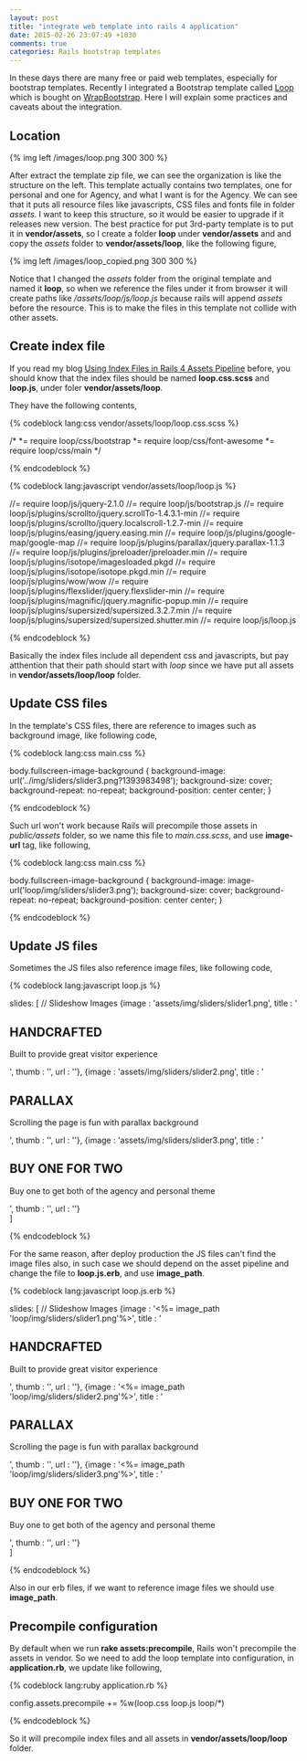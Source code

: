 ```yaml
---
layout: post
title: "integrate web template into rails 4 application"
date: 2015-02-26 23:07:49 +1030
comments: true
categories: Rails bootstrap templates
---
```


In these days there are many free or paid web templates, especially for bootstrap templates. Recently I integrated a Bootstrap template called [Loop](https://wrapbootstrap.com/theme/loop-agency-and-personal-theme-WB053H4T4) which is bought on [WrapBootstrap](https://wrapbootstrap.com/). Here I will explain some practices and caveats about the integration.

## Location
{% img left /images/loop.png 300 300 %} 

After extract the template zip file, we can see the organization is like the  structure on the left. This template actually contains two templates, one for personal and one for Agency, and what I want is for the Agency. We can see that it puts all resource files like javascripts, CSS files and fonts file in folder *assets*. I want to keep this structure, so it would be easier to upgrade if it releases new version. The best practice for put 3rd-party template is to put it in **vendor/assets**, so I create a folder **loop** under **vendor/assets** and and copy the *assets* folder to **vendor/assets/loop**, like the following figure,

{% img left /images/loop_copied.png 300 300 %} 

Notice that I changed the *assets* folder from the original template and named it **loop**, so when we reference the files under it from browser it will create paths like */assets/loop/js/loop.js* because rails will append *assets* before the resource. This is to make the files in this template not collide with other assets.

## Create index file

If you read my blog [Using Index Files in Rails 4 Assets Pipeline](http://climber2002.github.io/blog/2014/08/17/using-index-files-in-rails-4-assets-pipeline/) before, you should know that the index files should be named **loop.css.scss** and **loop.js**, under foler **vendor/assets/loop**.

They have the following contents,

{% codeblock lang:css vendor/assets/loop/loop.css.scss %}

/*
 *= require loop/css/bootstrap
 *= require loop/css/font-awesome
 *= require loop/css/main
 */

{% endcodeblock %}


{% codeblock lang:javascript vendor/assets/loop/loop.js %}

//= require loop/js/jquery-2.1.0
//= require loop/js/bootstrap.js
//= require loop/js/plugins/scrollto/jquery.scrollTo-1.4.3.1-min
//= require loop/js/plugins/scrollto/jquery.localscroll-1.2.7-min
//= require loop/js/plugins/easing/jquery.easing.min
//= require loop/js/plugins/google-map/google-map
//= require loop/js/plugins/parallax/jquery.parallax-1.1.3
//= require loop/js/plugins/jpreloader/jpreloader.min
//= require loop/js/plugins/isotope/imagesloaded.pkgd
//= require loop/js/plugins/isotope/isotope.pkgd.min
//= require loop/js/plugins/wow/wow
//= require loop/js/plugins/flexslider/jquery.flexslider-min
//= require loop/js/plugins/magnific/jquery.magnific-popup.min
//= require loop/js/plugins/supersized/supersized.3.2.7.min
//= require loop/js/plugins/supersized/supersized.shutter.min
//= require loop/js/loop.js

{% endcodeblock %}

Basically the index files include all dependent css and javascripts, but pay atthention that their path should start with *loop* since we have put all assets in **vendor/assets/loop/loop** folder.

## Update CSS files
In the template's CSS files, there are reference to images such as background image, like following code,


{% codeblock lang:css main.css %}

body.fullscreen-image-background {
  background-image: url('../img/sliders/slider3.png?1393983498');
  background-size: cover;
  background-repeat: no-repeat;
  background-position: center center;
}

{% endcodeblock %}

Such url won't work because Rails will precompile those assets in *public/assets* folder, so we name this file to *main.css.scss*, and use **image-url** tag, like following,

{% codeblock lang:css main.css %}

body.fullscreen-image-background {
  background-image: image-url('loop/img/sliders/slider3.png');
  background-size: cover;
  background-repeat: no-repeat;
  background-position: center center;
}

{% endcodeblock %}

## Update JS files
Sometimes the JS files also reference image files, like following code,


{% codeblock lang:javascript loop.js %}

slides:   [       // Slideshow Images
              {image : 'assets/img/sliders/slider1.png', title : '<div class="hero-text"><h2 class="hero-heading">HANDCRAFTED</h2><p>Built to provide great visitor experience</p></div>', thumb : '', url : ''},
              {image : 'assets/img/sliders/slider2.png', title : '<div class="hero-text"><h2 class="hero-heading">PARALLAX</h2><p>Scrolling the page is fun with parallax background</p></div>', thumb : '', url : ''},
              {image : 'assets/img/sliders/slider3.png', title : '<div class="hero-text"><h2 class="hero-heading">BUY ONE FOR TWO</h2><p>Buy one to get both of the agency and personal theme</p></div>', thumb : '', url : ''}  
            ]

{% endcodeblock %}

For the same reason, after deploy production the JS files can't find the image files also, in such case we should depend on the asset pipeline and change the file to **loop.js.erb**, and use **image_path**.

{% codeblock lang:javascript loop.js.erb %}

slides:   [       // Slideshow Images
              {image : '<%= image_path 'loop/img/sliders/slider1.png'%>', title : '<div class="hero-text"><h2 class="hero-heading">HANDCRAFTED</h2><p>Built to provide great visitor experience</p></div>', thumb : '', url : ''},
              {image : '<%= image_path 'loop/img/sliders/slider2.png'%>', title : '<div class="hero-text"><h2 class="hero-heading">PARALLAX</h2><p>Scrolling the page is fun with parallax background</p></div>', thumb : '', url : ''},
              {image : '<%= image_path 'loop/img/sliders/slider3.png'%>', title : '<div class="hero-text"><h2 class="hero-heading">BUY ONE FOR TWO</h2><p>Buy one to get both of the agency and personal theme</p></div>', thumb : '', url : ''}  
            ]

{% endcodeblock %}

Also in our erb files, if we want to reference image files we should use **image_path**.


## Precompile configuration
By default when we run **rake assets:precompile**, Rails won't precompile the assets in vendor. So we need to add the loop template into configuration, in **application.rb**, we update like following,

{% codeblock lang:ruby application.rb %}

config.assets.precompile += %w(loop.css loop.js loop/*)

{% endcodeblock %}

So it will precompile index files and all assets in **vendor/assets/loop/loop** folder.


